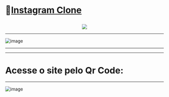 

# <p align="start"> 🎯[Instagram Clone](https://instagram-clone-wilciara.vercel.app/) </p>

<p align="center">
<img src="https://www.instagram.com/static/images/web/logged_out_wordmark.png/7a252de00b20.png" />
</p>
 
***
![image](https://user-images.githubusercontent.com/94201226/182056740-1689ffef-d342-4c01-9676-ed9d117865f4.png)
***  
***  
# Acesse o site pelo Qr Code: 
***
![image](https://user-images.githubusercontent.com/94201226/184551564-c423e6f8-fd33-4c94-b5e1-ee33cfb06640.png)
